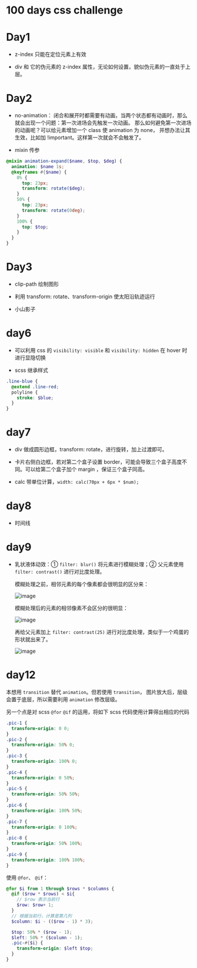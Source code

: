# 100 days css challenge

# Day1

* z-index 只能在定位元素上有效

* div 和 它的伪元素的 z-index 属性，无论如何设置，貌似伪元素的一直处于上层。

# Day2

* no-animation： 闭合和展开时都需要有动画，当两个状态都有动画时，那么就会出现一个问题：第一次进场会先触发一次动画。
那么如何避免第一次进场的动画呢？可以给元素增加一个 class 使 animation 为 none， 并想办法让其生效，比如加 !important。这样第一次就会不会触发了。

* mixin 传参

```scss
@mixin animation-expand($name, $top, $deg) {
  animation: $name 1s;
  @keyframes #{$name} {
    0% {
      top: 23px;
      transform: rotate($deg);
    }
    50% {
      top: 23px;
      transform: rotate(0deg);
    }
    100% {
      top: $top;
    }
  }
}
```

# Day3

* clip-path 绘制图形

* 利用 transform: rotate、transform-origin 使太阳沿轨迹运行

* 小山影子

# day6

* 可以利用 css 的 `visibility: visible` 和 `visibility: hidden` 在 hover 时进行显隐切换

* scss 继承样式
```scss
.line-blue {
  @extend .line-red;
  polyline {
    stroke: $blue;
  }
}
```

# day7

* div 做成圆形边框，transform: rotate，进行旋转，加上过渡即可。

* 卡片右侧白边框，若对第二个盒子设置 border，可能会导致三个盒子高度不同。可以给第二个盒子加个 margin ，保证三个盒子同高。

* calc 带单位计算，`width: calc(70px + 6px * $num);`

# day8

* 时间线

# day9

* 乳状液体动效：① `filter: blur()` 将元素进行模糊处理；② 父元素使用 `filter: contrast()` 进行对比度处理。

  模糊处理之前，相邻元素的每个像素都会很明显的区分来：
  
  ![image](https://user-images.githubusercontent.com/51857421/180601042-0af82c0b-bebf-4674-aeba-0324bfd3173b.png)

  模糊处理后的元素的相邻像素不会区分的很明显：
  
  ![image](https://user-images.githubusercontent.com/51857421/180601031-b6a2536b-9b29-4990-adfc-e88749ab5178.png)
  
  再给父元素加上 `filter: contrast(25)` 进行对比度处理，类似于一个鸡蛋的形状就出来了。
  
  ![image](https://user-images.githubusercontent.com/51857421/180600960-f1bcaa1e-b8e4-47ee-8f50-c0917ca049f6.png)

# day12

本想用 `transition` 替代 `animation`。但若使用 `transition`， 图片放大后，层级会置于底层，所以需要利用 `animation` 修改层级。

另一个点是对 scss `@for` `@if` 的运用，将如下 scss 代码使用计算得出相应的代码
``` scss
.pic-1 {
  transform-origin: 0 0;
}
.pic-2 {
  transform-origin: 50% 0;
}
.pic-3 {
  transform-origin: 100% 0;
}
.pic-4 {
  transform-origin: 0 50%;
}
.pic-5 {
  transform-origin: 50% 50%;
}
.pic-6 {
  transform-origin: 100% 50%;
}
.pic-7 {
  transform-origin: 0 100%;
}
.pic-8 {
  transform-origin: 50% 100%;
}
.pic-9 {
  transform-origin: 100% 100%;
}
```

使用 `@for`、 `@if`：

```scss
@for $i from 1 through $rows * $columns {
  @if ($row * $rows) < $i{
    // $row 表示当前行 
    $row: $row+ 1;
  }
  // 根据当前行，计算是第几列
  $column: $i - (($row - 1) * 3);

  $top: 50% * ($row - 1);
  $left: 50% * ($column - 1);
  .pic-#{$i} {
    transform-origin: $left $top;
  }
}
```
